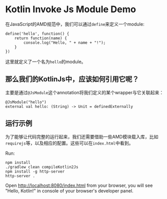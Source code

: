 Kotlin Invoke Js Module Demo
=======================

在JavaScript的AMD规范中，我们可以通过`define`来定义一个module:

```
define('hello', function() {
    return function(name) {
        console.log("Hello, " + name + "!");
    }
})
```

这里就定义了一个名为`hello`的module。

那么我们的KotlinJs中，应该如何引用它呢？
------------------------

主要是通过`@JsModule`这个annotation将我们定义的某个wrapper与它关联起来：

```
@JsModule("hello")
external val hello: (String) -> Unit = definedExternally
```

运行示例
-------

为了能够让代码完整的运行起来，我们还需要借助一些AMD模块载入库，比如`requirejs`等，以及相应的配置。这些可以在`index.html`中看到。

Run:

```
npm install
./gradlew clean compileKotlin2Js
npm install -g http-server
http-server .
```

Open <http://localhost:8080/index.html> from your browser, you will see "Hello, Kotlin!" in console of your browser's developer panel.


